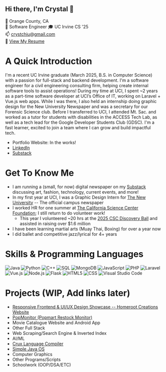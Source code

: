 ## Hi there, I'm Crystal 👋 
📍 Orange County, CA  
💼 Software Engineer 
🎓 UC Irvine CS '25  
📫 crystchiu@gmail.com  
📄 [View My Resume](./CrystalChiu-Resume.pdf)

# A Quick Introduction
I'm a recent UC Irvine graduate (March 2025, B.S. in Computer Science) with a passion for full-stack and backend development. I'm a software engineer for a civil engineering consulting firm, helping create internal software tools to assist operations! 
During my time at UCI, I spent ~2 years as a part-time software developer at UCI’s Office of IT, working on Laravel + Vue.js web apps. While I was there, I also held an internship doing graphic design for the New University Newspaper and was a secretary for our Forensic Science club. Before I transferred to UCI, I attended Mt. Sac. and worked as a tutor for students with disabilities in the ACCESS Tech Lab, as well as a tech lead for the Google Developer Students Club (GDSC). I'm a fast learner, excited to join a team where I can grow and build impactful tech.

- Portfolio Website: In the works!
- [LinkedIn](https://www.linkedin.com/in/crystal-chiu-741658232/)
- [Substack](https://substack.com/@thechiuchiuedition)

# Get To Know Me
- I am running a (small, for now) digital newspaper on my [Substack](https://substack.com/@thechiuchiuedition) discussing art, fashion, technology, current events, and more! 
- In my first year at UCI, I was a Graphic Design Intern for [The New University](https://www.newuniversity.org/) -- The official campus newspaper
- I worked HR for one summer at [The California Science Center Foundation](https://californiasciencecenter.org/); I still return to do volunteer work!
  - This year I volunteered ~20 hrs at the [2025 CSC Discovery Ball](https://californiasciencecenter.org/give-join/discovery-ball) and assisted in raising over $1.6 million
- I have been learning martial arts (Muay Thai, Boxing) for over a year now
- I did ballet and competitive jazz/lyrical for 4+ years

# Skills & Programming Languages
![Java](https://img.shields.io/badge/java-%23ED8B00.svg?style=for-the-badge&logo=java&logoColor=white)
![Python](https://img.shields.io/badge/python-3670A0?style=for-the-badge&logo=python&logoColor=ffdd54)
![C++](https://img.shields.io/badge/-C++-blue?logo=cplusplus)
![SQL](https://img.shields.io/badge/postgresql-4169e1?style=for-the-badge&logo=postgresql&logoColor=white)
![MongoDB](https://img.shields.io/badge/-MongoDB-13aa52?style=for-the-badge&logo=mongodb&logoColor=white)
![JavaScript](https://shields.io/badge/JavaScript-F7DF1E?logo=JavaScript&logoColor=000&style=flat-square)
![PHP](https://shields.io/badge/-PHP-3776AB?style=flat&logo=php)
![Laravel](https://img.shields.io/badge/Laravel-2e2e2e?logo=laravel)
![Vue.js](https://img.shields.io/badge/Vue.js-35495E?style=for-the-badge&logo=vuedotjs&logoColor=4FC08D)
![Node.js](https://img.shields.io/badge/node.js-339933?style=for-the-badge&logo=Node.js&logoColor=white)
![Flask](https://img.shields.io/badge/Flask-000000?style=for-the-badge&logo=Flask&logoColor=white)
![HTML5](https://img.shields.io/badge/html5-%23E34F26.svg?style=for-the-badge&logo=html5&logoColor=white)
![CSS](https://img.shields.io/badge/CSS-239120?&style=for-the-badge&logo=css3&logoColor=white)
![Visual Studio Code](https://img.shields.io/badge/Visual%20Studio%20Code-0078d7.svg?style=for-the-badge&logo=visual-studio-code&logoColor=white)

# Projects (WIP, Add links later)
- [Responsive Frontend & UI/UX Design Showcase -- Homeroot Creations Website](https://roaring-maamoul-bc4bca.netlify.app/)
- [PopMonitor (Popmart Restock Monitor)](https://github.com/CrystalChiu/PopMonitor)
- Movie Catalogue Website and Android App
- Other Full Stack
- Web Scraping/Search Engine & Inverted Index
- AI/ML
- [Crux Language Compiler](https://github.com/CrystalChiu/CruxCompiler/tree/main)
- [Simple Java OS](https://github.com/CrystalChiu/Simple-OS)
- Computer Graphics
- Other Programs/Scripts
- Schoolwork (OOP/DSA/ETC)


